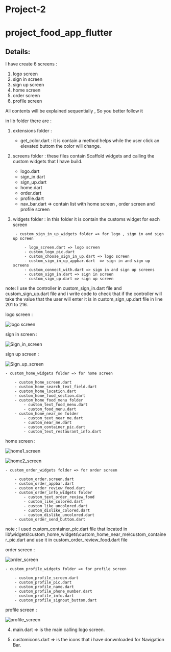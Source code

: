 # Project-2 
# project_food_app_flutter
## Details:
I have create 6 screens :

1. logo screen
2. sign in screen
3. sign up screen
4. home screen
5. order screen
6. profile screen

All contents will be explained sequentially , So you better follow it

in lib folder there are :

1. extensions folder :
	- get_color.dart : it is contain a method helps while the user click an elevated buttom the color will change.

2. screens folder : these files contain Scaffold widgets and calling the custom widgets that I have build.
	- logo.dart
	- sign_in.dart
	- sign_up.dart
	- home.dart
	- order.dart
	- profile.dart
	- nav_bar.dart => contain list with  home screen , order screen and profile screen

3. widgets folder : in this folder it is contain the customs widget for each screen

 

		- custom_sign_in_up_widgets folder => for logo , sign in and sign up screen
		
			- logo_screen.dart => logo screen 
			- custom_logo_pic.dart
			- custom_choose_sign_in_up.dart => logo screen
			- custom_sign_in_up_appbar.dart  => sign in and sign up screens
			- custom_connect_with.dart => sign in and sign up screens
			- custom_sign_in.dart => sign in screen
			- custom_sign_up.dart => sign up screen

note: I use the controller in custom_sign_in.dart file and custom_sign_up.dart file and i write code to check that if the controller will take the value that the user will enter it is in custom_sign_up.dart file in line 201 to 216.

logo screen :


![logo screen](https://github.com/rahafwmaq/Project-2/assets/86989761/7373ba5f-bcef-4109-a3a6-1f93bd0e52f9)


sign in screen : 


![Sign_in_screen](https://github.com/rahafwmaq/Project-2/assets/86989761/bc5c1717-6bc6-4530-85a3-981c87fb8c7d)


sign up screen : 


![Sign_up_screen](https://github.com/rahafwmaq/Project-2/assets/86989761/af09a0c5-0aee-4f1b-9528-e26334c68661)




	- custom_home_widgets folder => for home screen
	
		- custom_home_screen.dart
		- custom_home_search_text_field.dart
		- custom_home_location.dart
		- custom_home_food_section.dart
		- custom_home_food_menu folder
			- custom_text_food_menu.dart
			- custom_food_menu.dart
		- custom_home_near_me folder
			- custom_text_near_me.dart
			- custom_near_me.dart
			- custom_container_pic.dart
			- custom_text_restaurant_info.dart

home screen :


![home1_screen](https://github.com/rahafwmaq/Project-2/assets/86989761/d178ed93-c180-412a-b4e0-66b108e7a93b)



![home2_screen](https://github.com/rahafwmaq/Project-2/assets/86989761/db6e407d-9a84-461a-a9c7-f917f4d19156)


	- custom_order_widgets folder => for order screen

		- custom_order.screen.dart
		- custom_order_appbar.dart
		- custom_order_review_food.dart
		- custom_order_info_widgets folder 
			- custom_text_order_review_food
			- custom_like_colored.dart
			- custom_like_uncolored.dart
			- custom_dislike_colored.dart
			- custom_dislike_uncolored.dart
		- custom_order_send_buttom.dart

note : I used custom_container_pic.dart file that located in lib\widgets\custom_home_widgets\custom_home_near_me\custom_container_pic.dart and use it in custom_order_review_food.dart file

order screen :


![order_screen](https://github.com/rahafwmaq/Project-2/assets/86989761/cef2f884-d781-416f-8a5a-f58cef16a237)



	- custom_profile_widgets folder => for profile screen
	
		- custom_profile_screen.dart
		- custom_profile_pic.dart
		- custom_profile_name.dart
		- custom_profile_phone_number.dart
		- custom_profile_info.dart
		- custom_profile_signout_buttom.dart

profile screen :


![profile_screen](https://github.com/rahafwmaq/Project-2/assets/86989761/9611ba78-f2f8-4245-b464-79e965d5cf50)


4. main.dart => is the main calling logo screen.

5. customicons.dart => is the icons that i have donwnloaded for Navigation Bar.
